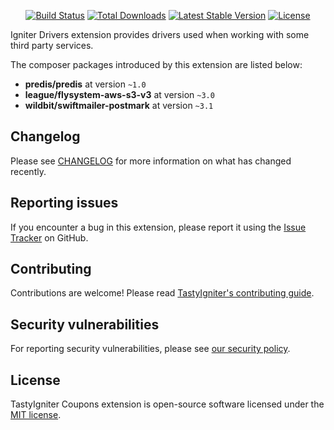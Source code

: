 <p align="center">
    <a href="https://github.com/tastyigniter/ti-ext-drivers/actions"><img src="https://github.com/tastyigniter/ti-ext-drivers/actions/workflows/pipeline.yml/badge.svg" alt="Build Status"></a>
    <a href="https://packagist.org/packages/tastyigniter/ti-ext-drivers"><img src="https://img.shields.io/packagist/dt/tastyigniter/ti-ext-drivers" alt="Total Downloads"></a>
    <a href="https://packagist.org/packages/tastyigniter/ti-ext-drivers"><img src="https://img.shields.io/packagist/v/tastyigniter/ti-ext-drivers" alt="Latest Stable Version"></a>
    <a href="https://packagist.org/packages/tastyigniter/ti-ext-drivers"><img src="https://img.shields.io/packagist/l/tastyigniter/ti-ext-drivers" alt="License"></a>
</p>

Igniter Drivers extension provides drivers used when working with some third party services.

The composer packages introduced by this extension are listed below:

- **predis/predis** at version `~1.0`
- **league/flysystem-aws-s3-v3** at version `~3.0`
- **wildbit/swiftmailer-postmark** at version `~3.1`

## Changelog

Please see [CHANGELOG](https://github.com/tastyigniter/ti-ext-drivers/blob/master/CHANGELOG.md) for more information on what has changed recently.

## Reporting issues

If you encounter a bug in this extension, please report it using the [Issue Tracker](https://github.com/tastyigniter/ti-ext-drivers/issues) on GitHub.

## Contributing

Contributions are welcome! Please read [TastyIgniter's contributing guide](https://tastyigniter.com/docs/resources/contribution-guide).

## Security vulnerabilities

For reporting security vulnerabilities, please see [our security policy](https://github.com/tastyigniter/ti-ext-drivers/security/policy).

## License

TastyIgniter Coupons extension is open-source software licensed under the [MIT license](https://github.com/tastyigniter/ti-ext-drivers/blob/master/LICENSE.md).
